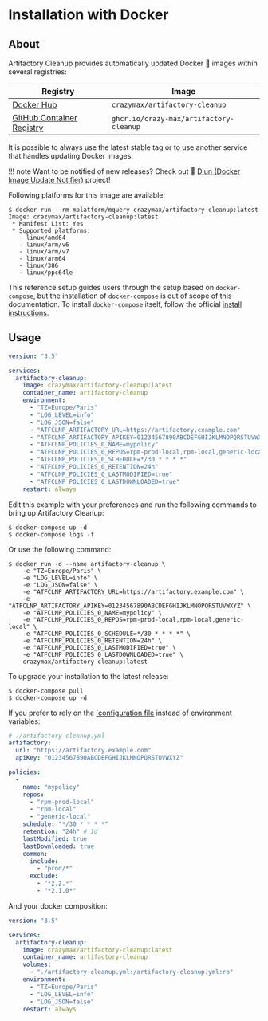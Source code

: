 # Installation with Docker

## About

Artifactory Cleanup provides automatically updated Docker :whale: images within several registries:

| Registry                                                                                         | Image                           |
|--------------------------------------------------------------------------------------------------|---------------------------------|
| [Docker Hub](https://hub.docker.com/r/crazymax/artifactory-cleanup/)                             | `crazymax/artifactory-cleanup`                 |
| [GitHub Container Registry](https://github.com/users/crazy-max/packages/container/package/artifactory-cleanup)  | `ghcr.io/crazy-max/artifactory-cleanup`        |

It is possible to always use the latest stable tag or to use another service that handles updating Docker images.

!!! note
    Want to be notified of new releases? Check out :bell: [Diun (Docker Image Update Notifier)](https://github.com/crazy-max/diun) project!

Following platforms for this image are available:

```shell
$ docker run --rm mplatform/mquery crazymax/artifactory-cleanup:latest
Image: crazymax/artifactory-cleanup:latest
 * Manifest List: Yes
 * Supported platforms:
   - linux/amd64
   - linux/arm/v6
   - linux/arm/v7
   - linux/arm64
   - linux/386
   - linux/ppc64le
```

This reference setup guides users through the setup based on `docker-compose`, but the installation of `docker-compose`
is out of scope of this documentation. To install `docker-compose` itself, follow the official
[install instructions](https://docs.docker.com/compose/install/).

## Usage

```yaml
version: "3.5"

services:
  artifactory-cleanup:
    image: crazymax/artifactory-cleanup:latest
    container_name: artifactory-cleanup
    environment:
      - "TZ=Europe/Paris"
      - "LOG_LEVEL=info"
      - "LOG_JSON=false"
      - "ATFCLNP_ARTIFACTORY_URL=https://artifactory.example.com"
      - "ATFCLNP_ARTIFACTORY_APIKEY=01234567890ABCDEFGHIJKLMNOPQRSTUVWXYZ"
      - "ATFCLNP_POLICIES_0_NAME=mypolicy"
      - "ATFCLNP_POLICIES_0_REPOS=rpm-prod-local,rpm-local,generic-local"
      - "ATFCLNP_POLICIES_0_SCHEDULE=*/30 * * * *"
      - "ATFCLNP_POLICIES_0_RETENTION=24h"
      - "ATFCLNP_POLICIES_0_LASTMODIFIED=true"
      - "ATFCLNP_POLICIES_0_LASTDOWNLOADED=true"
    restart: always
```

Edit this example with your preferences and run the following commands to bring up Artifactory Cleanup:

```shell
$ docker-compose up -d
$ docker-compose logs -f
```

Or use the following command:

```shell
$ docker run -d --name artifactory-cleanup \
    -e "TZ=Europe/Paris" \
    -e "LOG_LEVEL=info" \
    -e "LOG_JSON=false" \
    -e "ATFCLNP_ARTIFACTORY_URL=https://artifactory.example.com" \
    -e "ATFCLNP_ARTIFACTORY_APIKEY=01234567890ABCDEFGHIJKLMNOPQRSTUVWXYZ" \
    -e "ATFCLNP_POLICIES_0_NAME=mypolicy" \
    -e "ATFCLNP_POLICIES_0_REPOS=rpm-prod-local,rpm-local,generic-local" \
    -e "ATFCLNP_POLICIES_0_SCHEDULE=*/30 * * * *" \
    -e "ATFCLNP_POLICIES_0_RETENTION=24h" \
    -e "ATFCLNP_POLICIES_0_LASTMODIFIED=true" \
    -e "ATFCLNP_POLICIES_0_LASTDOWNLOADED=true" \
    crazymax/artifactory-cleanup:latest
```

To upgrade your installation to the latest release:

```shell
$ docker-compose pull
$ docker-compose up -d
```

If you prefer to rely on the [`configuration file](../config/index.md#configuration-file) instead of
environment variables:

```yaml
# ./artifactory-cleanup.yml
artifactory:
  url: "https://artifactory.example.com"
  apiKey: "01234567890ABCDEFGHIJKLMNOPQRSTUVWXYZ"

policies:
  -
    name: "mypolicy"
    repos:
      - "rpm-prod-local"
      - "rpm-local"
      - "generic-local"
    schedule: "*/30 * * * *"
    retention: "24h" # 1d
    lastModified: true
    lastDownloaded: true
    common:
      include:
        - "prod/*"
      exclude:
        - "*2.2.*"
        - "*2.1.0*"
```

And your docker composition:

```yaml
version: "3.5"

services:
  artifactory-cleanup:
    image: crazymax/artifactory-cleanup:latest
    container_name: artifactory-cleanup
    volumes:
      - "./artifactory-cleanup.yml:/artifactory-cleanup.yml:ro"
    environment:
      - "TZ=Europe/Paris"
      - "LOG_LEVEL=info"
      - "LOG_JSON=false"
    restart: always
```
